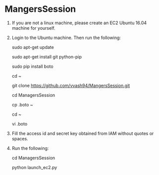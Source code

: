 # MangersSession

1. If you are not a linux machine, please create an EC2 Ubuntu 16.04 machine for yourself.
2. Login to the Ubuntu machine. Then run the following:
   
   sudo apt-get update
   
   sudo apt-get install git python-pip
   
   sudo pip install boto
   
   cd ~
   
   git clone https://github.com/vvash94/MangersSession.git
   
   cd ManagersSession
   
   cp .boto ~
   
   cd ~
   
   vi .boto
   
3. Fill the access id and secret key obtained from IAM without quotes or spaces.

4. Run the following:
   
   cd ManagersSession
   
   python launch_ec2.py
   
